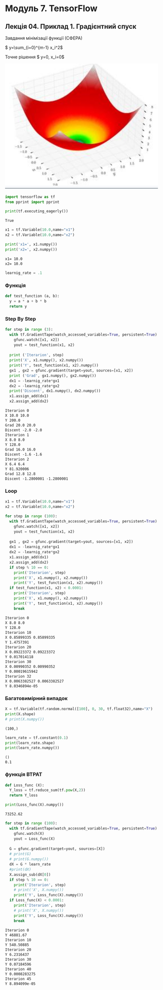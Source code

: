 # Модуль 7. TensorFlow
## Лекція 04. Приклад 1. Градієнтний спуск

Завдання мінімізації функції (СФЕРА)

$ y=\sum_{i=0}^{m-1} x_i^2$

Точне рішення $ y=0, x_i=0$

![jpg](Im_Sfer.jpg)



```python
import tensorflow as tf
from pprint import pprint
```


```python
print(tf.executing_eagerly())
```

    True



```python
x1 = tf.Variable(10.0,name="x1")
x2 = tf.Variable(10.0,name="x2")
```


```python
print('x1=', x1.numpy())
print('x2=', x2.numpy())
```

    x1= 10.0
    x2= 10.0



```python
learnig_rate = .1
```

### Функція


```python
def test_function (a, b):
  y = a * a + b * b
  return y
```

### Step By Step


```python
for step in range (3):
  with tf.GradientTape(watch_accessed_variables=True, persistent=True) as gfunc:
    gfunc.watch([x1, x2])
    yout = test_function(x1, x2)

  print ('Iterarion', step)
  print('X', x1.numpy(), x2.numpy())
  print('Y', test_function(x1, x2).numpy())
  gx1 , gx2 = gfunc.gradient(target=yout, sources=[x1, x2])
  print ('Grad', gx1.numpy(), gx2.numpy())
  dx1 = -learnig_rate*gx1
  dx2 = -learnig_rate*gx2
  print('Discent', dx1.numpy(), dx2.numpy())
  x1.assign_add(dx1)
  x2.assign_add(dx2)


```

    Iterarion 0
    X 10.0 10.0
    Y 200.0
    Grad 20.0 20.0
    Discent -2.0 -2.0
    Iterarion 1
    X 8.0 8.0
    Y 128.0
    Grad 16.0 16.0
    Discent -1.6 -1.6
    Iterarion 2
    X 6.4 6.4
    Y 81.920006
    Grad 12.8 12.8
    Discent -1.2800001 -1.2800001


### Loop


```python
x1 = tf.Variable(10.0,name="x1")
x2 = tf.Variable(10.0,name="x2")
```


```python
for step in range (100):
  with tf.GradientTape(watch_accessed_variables=True, persistent=True) as gfunc:
    gfunc.watch([x1, x2])
    yout = test_function(x1, x2)

  gx1 , gx2 = gfunc.gradient(target=yout, sources=[x1, x2])
  dx1 = -learnig_rate*gx1
  dx2 = -learnig_rate*gx2
  x1.assign_add(dx1)
  x2.assign_add(dx2)
  if step % 10 == 0:
    print('Iterarion', step)
    print('X', x1.numpy(), x2.numpy())
    print('Y', test_function(x1, x2).numpy())
  if test_function(x1, x2) < 0.0001:
    print('Iterarion', step)
    print('X', x1.numpy(), x2.numpy())
    print('Y', test_function(x1, x2).numpy())
    break

```

    Iterarion 0
    X 8.0 8.0
    Y 128.0
    Iterarion 10
    X 0.85899335 0.85899335
    Y 1.4757391
    Iterarion 20
    X 0.09223372 0.09223372
    Y 0.017014118
    Iterarion 30
    X 0.00990352 0.00990352
    Y 0.00019615942
    Iterarion 32
    X 0.0063382527 0.0063382527
    Y 8.0346894e-05


### Багатовимірний випадок



```python
X = tf.Variable(tf.random.normal([100], 0, 30, tf.float32),name="X")
print(X.shape)
# print(X.numpy())
```

    (100,)



```python
learn_rate = tf.constant(0.1)
print(learn_rate.shape)
print(learn_rate.numpy())
```

    ()
    0.1


### функція ВТРАТ


```python
def Loss_func (X):
  Y_loss = tf.reduce_sum(tf.pow(X,2))
  return Y_loss
```


```python
print(Loss_func(X).numpy())
```

    73252.62



```python
for step in range (100):
  with tf.GradientTape(watch_accessed_variables=True, persistent=True) as gfunc:
    gfunc.watch(X)
    yout = Loss_func(X)

  G = gfunc.gradient(target=yout, sources=[X])
  # print(G)
  # print(G.numpy())
  dX = G * learn_rate
  #print(dX)
  X.assign_sub(dX[0])
  if step % 10 == 0:
    print('Iterarion', step)
    # print('X', X.numpy())
    print('Y', Loss_func(X).numpy())
  if Loss_func(X) < 0.0001:
    print('Iterarion', step)
    # print('X', X.numpy())
    print('Y', Loss_func(X).numpy())
    break

```

    Iterarion 0
    Y 46881.67
    Iterarion 10
    Y 540.50885
    Iterarion 20
    Y 6.2316437
    Iterarion 30
    Y 0.07184596
    Iterarion 40
    Y 0.0008283275
    Iterarion 45
    Y 8.894099e-05



```python

```
